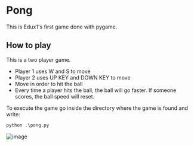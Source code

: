 # Pong

This is Edux1's first game done with pygame.

## How to play

This is a two player game.

- Player 1 uses W and S to move
- Player 2 uses UP KEY and DOWN KEY to move
- Move in order to hit the ball
- Every time a player hits the ball, the ball will go faster. If someone scores, the ball speed will reset.

To execute the game go inside the directory where the game is found and write:
```python
python .\pong.py
```

![image](https://user-images.githubusercontent.com/72969479/226143863-580807b3-16f9-4af8-a740-6d6c264f464e.png)
